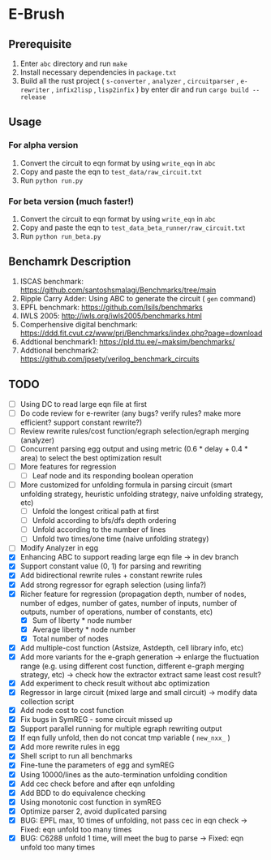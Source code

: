 # E-Brush

## Prerequisite

1. Enter `abc` directory and run `make`
2. Install necessary dependencies in `package.txt`
3. Build all the rust project ( `s-converter` , `analyzer` , `circuitparser` , `e-rewriter` , `infix2lisp` , `lisp2infix` ) by enter dir and run `cargo build --release`

## Usage

### For alpha version

1. Convert the circuit to eqn format by using `write_eqn` in `abc`
2. Copy and paste the eqn to `test_data/raw_circuit.txt`
3. Run `python run.py`

### For beta version (much faster!)

1. Convert the circuit to eqn format by using `write_eqn` in `abc`
2. Copy and paste the eqn to `test_data_beta_runner/raw_circuit.txt`
3. Run `python run_beta.py`

## Benchamrk Description

1. ISCAS benchmark: https://github.com/santoshsmalagi/Benchmarks/tree/main
2. Ripple Carry Adder: Using ABC to generate the circuit ( `gen` command)
3. EPFL benchmark: https://github.com/lsils/benchmarks
4. IWLS 2005: http://iwls.org/iwls2005/benchmarks.html
5. Comperhensive digital benchmark: https://ddd.fit.cvut.cz/www/prj/Benchmarks/index.php?page=download
6. Addtional benchmark1: https://pld.ttu.ee/~maksim/benchmarks/
7. Addtional benchmark2: https://github.com/jpsety/verilog_benchmark_circuits

## TODO

- [ ] Using DC to read large eqn file at first
- [ ] Do code review for e-rewriter (any bugs? verify rules? make more efficient? support constant rewrite?)
- [ ] Review rewrite rules/cost function/egraph selection/egraph merging (analyzer)
- [ ] Concurrent parsing egg output and using metric (0.6 * delay + 0.4 * area) to select the best optimization result
- [ ] More features for regression
  - [ ] Leaf node and its responding boolean operation
- [ ] More customized for unfolding formula in parsing circuit (smart unfolding strategy, heuristic unfolding strategy, naive unfolding strategy, etc)
  - [ ] Unfold the longest critical path at first
  - [ ] Unfold according to bfs/dfs depth ordering
  - [ ] Unfold according to the number of lines
  - [ ] Unfold two times/one time (naive unfolding strategy)
- [ ] Modify Analyzer in egg
- [x] Enhancing ABC to support reading large eqn file -> in dev branch
- [X] Support constant value (0, 1) for parsing and rewriting
- [X] Add bidirectional rewrite rules + constant rewrite rules
- [X] Add strong regressor for egraph selection (using linfa?)
- [X] Richer feature for regression (propagation depth, number of nodes, number of edges, number of gates, number of inputs, number of outputs, number of operations, number of constants, etc)
  - [X] Sum of liberty * node number
  - [X] Average liberty * node number
  - [X] Total number of nodes
- [X] Add multiple-cost function (Astsize, Astdepth, cell library info, etc)
- [X] Add more variants for the e-graph generation -> enlarge the fluctuation range (e.g. using different cost function, different e-graph merging strategy, etc) -> check how the extractor extract same least cost result?
- [X] Add experiment to check result without abc optimization
- [X] Regressor in large circuit (mixed large and small circuit) -> modify data collection script
- [X] Add node cost to cost function
- [X] Fix bugs in SymREG - some circuit missed up
- [X] Support parallel running for multiple egraph rewriting output
- [X] If eqn fully unfold, then do not concat tmp variable ( `new_nxx_` )
- [X] Add more rewrite rules in egg
- [X] Shell script to run all benchmarks
- [X] Fine-tune the parameters of egg and symREG
- [X] Using 10000/lines as the auto-termination unfolding condition
- [X] Add cec check before and after eqn unfolding
- [X] Add BDD to do equivalence checking
- [X] Using monotonic cost function in symREG
- [X] Optimize parser 2, avoid duplicated parsing
- [X] BUG: EPFL max, 10 times of unfolding, not pass cec in eqn check -> Fixed: eqn unfold too many times
- [X] BUG: C6288 unfold 1 time, will meet the bug to parse -> Fixed: eqn unfold too many times
